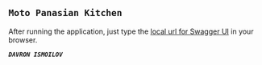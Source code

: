 ## `Moto Panasian Kitchen`



After running the application, just type the  [local url for Swagger UI](http://localhost:8080/swagger-ui/index.html) in your browser.



  _**`DAVRON ISMOILOV`**_
